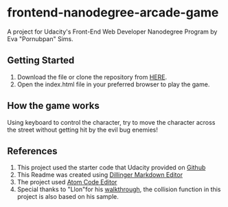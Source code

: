 frontend-nanodegree-arcade-game
===============================

A project for Udacity's Front-End Web Developer Nanodegree Program by Eva "Pornubpan" Sims.

 ## Getting Started
1. Download the file or clone the repository from  [HERE](https://github.com/whanipoo/frontend-nanodegree-arcade-game.git).
2. Open the index.html file in your preferred browser to play the game.

 ## How the game works
Using keyboard to control the character, try to move the character across the street without getting hit by the evil bug enemies!


 ## References
1. This project used the starter code that Udacity provided on [Github](https://github.com/udacity/frontend-nanodegree-arcade-game.git)
2. This Readme was created using [Dillinger Markdown Editor](https://dillinger.io/)
3. The project used [Atom Code Editor](https://atom.io/)
4. Special thanks to "Llon"for his [walkthrough](https://www.youtube.com/watch?v=oz7pHJ65TEk&feature=youtu.be), the collision function in this project is also based on his sample.
